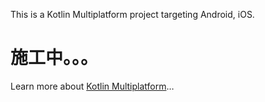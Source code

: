 This is a Kotlin Multiplatform project targeting Android, iOS.

# 施工中。。。

Learn more about [Kotlin Multiplatform](https://www.jetbrains.com/help/kotlin-multiplatform-dev/get-started.html)…